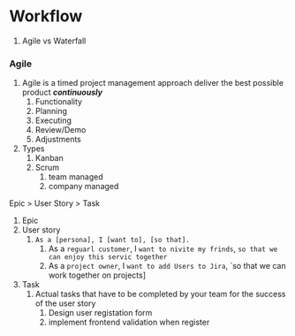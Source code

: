 # Workflow

1. Agile vs Waterfall

### Agile
1. Agile is a timed project management approach deliver the best possible product **_continuously_**
    1. Functionality
    2. Planning
    3. Executing
    4. Review/Demo
    5. Adjustments
2. Types
    1. Kanban
    2. Scrum
        1. team managed
        2. company managed

Epic > User Story > Task

1. Epic
2. User story
    1. `As a [persona], I [want to], [so that].`
        1. As a `reguarl customer`, I `want to nivite my frinds`, `so that we can enjoy this servic together`
        2. As a `project owner`, I `want to add Users to Jira`, `so that we can work together on projects]
3. Task
    1. Actual tasks that have to be completed by your team for the success of the user story
        1. Design user registation form
        2. implement frontend validation when register